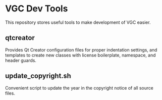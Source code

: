 # VGC Dev Tools

This repository stores useful tools to make development of VGC easier.

qtcreator
---------

Provides Qt Creator configuration files for proper indentation settings,
and templates to create new classes with license boilerplate, namespace, and
header guards.

update_copyright.sh
-------------------

Convenient script to update the year in the copyright notice of all source files.
